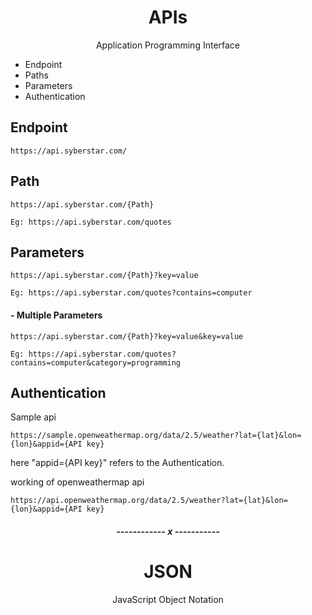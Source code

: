 <h1 align=center>APIs</h1>
<p align=center>Application Programming Interface</p>

- Endpoint
- Paths
- Parameters
- Authentication

<h2>Endpoint</h2>

```
https://api.syberstar.com/
```
<h2>Path</h2>

```
https://api.syberstar.com/{Path}

Eg: https://api.syberstar.com/quotes
```

<h2>Parameters</h2>

```
https://api.syberstar.com/{Path}?key=value

Eg: https://api.syberstar.com/quotes?contains=computer
```

<h4>- Multiple Parameters</h4>

```
https://api.syberstar.com/{Path}?key=value&key=value

Eg: https://api.syberstar.com/quotes?contains=computer&category=programming
```

<h2>Authentication</h2>
Sample api

```
https://sample.openweathermap.org/data/2.5/weather?lat={lat}&lon={lon}&appid={API key}
```
<p>here "appid={API key}" refers to the Authentication.</p>

 working of openweathermap api

```
https://api.openweathermap.org/data/2.5/weather?lat={lat}&lon={lon}&appid={API key}
```

<h5 align=center>------------ x -----------<h5>

<h1 align=center>JSON</h1>
<p align=center>JavaScript Object Notation</p>

